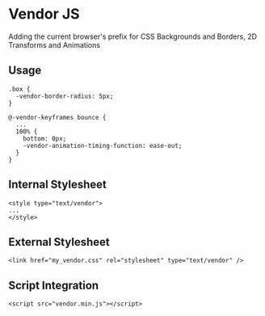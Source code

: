Vendor JS
=========

Adding the current browser's prefix for CSS Backgrounds and Borders, 2D Transforms and Animations

##  Usage

	.box {
	  -vendor-border-radius: 5px;
	}

	@-vendor-keyframes bounce { 
	  ...
	  100% { 
	    bottom: 0px;
	    -vendor-animation-timing-function: ease-out;
	  }
	} 


##  Internal Stylesheet

	<style type="text/vendor">
	...
	</style>
	

##  External Stylesheet

	<link href="my_vendor.css" rel="stylesheet" type="text/vendor" />


##  Script Integration

	<script src="vendor.min.js"></script>
